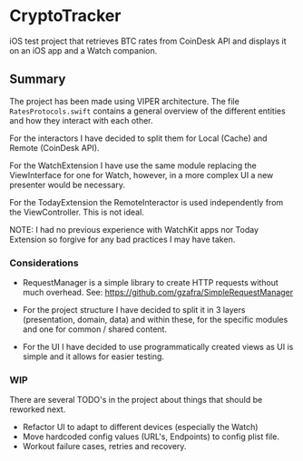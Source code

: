 # CryptoTracker

iOS test project that retrieves BTC rates from CoinDesk API and displays it on an iOS app and a Watch companion.

## Summary

The project has been made using VIPER architecture. The file `RatesProtocols.swift` contains a general overview of the different entities and how they interact with each other.

For the interactors I have decided to split them for Local (Cache) and Remote (CoinDesk API).

For the WatchExtension I have use the same module replacing the ViewInterface for one for Watch, however, in a more complex UI a new presenter would be necessary.

For the TodayExtension the RemoteInteractor is used independently from the ViewController. This is not ideal.


NOTE: I had no previous experience with WatchKit apps nor Today Extension so forgive for any bad practices I may have taken.

### Considerations

- RequestManager is a simple library to create HTTP requests without much overhead. See: https://github.com/gzafra/SimpleRequestManager

- For the project structure I have decided to split it in 3 layers (presentation, domain, data) and within these, for the specific modules and one for common / shared content.

- For the UI I have decided to use programmatically created views as UI is simple and it allows for easier testing.


### WIP

There are several TODO's in the project about things that should be reworked next. 

- Refactor UI to adapt to different devices (especially the Watch)
- Move hardcoded config values (URL's, Endpoints) to config plist file.
- Workout failure cases, retries and recovery.

